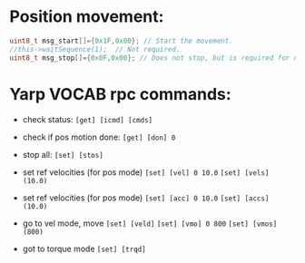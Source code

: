 # Position movement:

```c
uint8_t msg_start[]={0x1F,0x00}; // Start the movement.
//this->waitSequence(1);  // Not required.
uint8_t msg_stop[]={0x0F,0x00}; // Does not stop, but is required for next start.
```

# Yarp VOCAB rpc commands:
* check status:
```[get] [icmd] [cmds]```

* check if pos motion done:
`[get] [don] 0`

* stop all:
`[set] [stos]`

* set ref velocities (for pos mode)
`[set] [vel] 0 10.0`
`[set] [vels] (10.0)`

* set ref velocities (for pos mode)
`[set] [acc] 0 10.0`
`[set] [accs] (10.0)`

* go to vel mode, move
`[set] [veld]`
`[set] [vmo] 0 800`
`[set] [vmos] (800)`

* got to torque mode
`[set] [trqd]`
